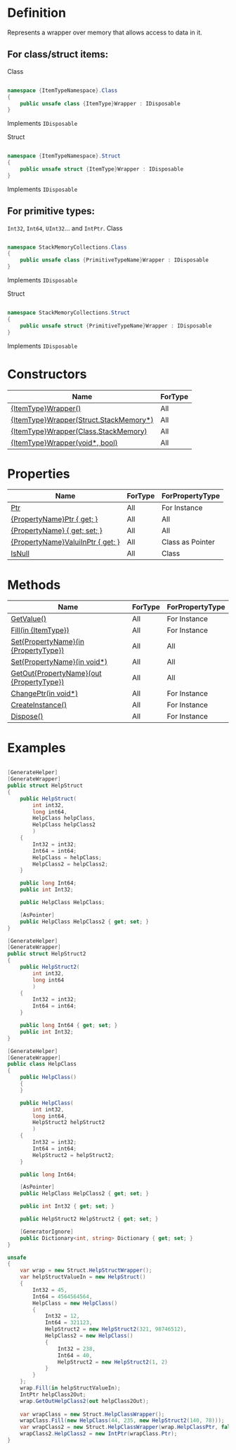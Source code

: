 # Definition
Represents a wrapper over memory that allows access to data in it.

## For class/struct items:
Class
```C#

namespace {ItemTypeNamespace}.Class
{
    public unsafe class {ItemType}Wrapper : IDisposable
}

```
Implements
`IDisposable`

Struct
```C#

namespace {ItemTypeNamespace}.Struct
{
    public unsafe struct {ItemType}Wrapper : IDisposable
}

```
Implements
`IDisposable`

## For primitive types:
`Int32`, `Int64`, `UInt32`... and `IntPtr`.
Class
```C#

namespace StackMemoryCollections.Class
{
    public unsafe class {PrimitiveTypeName}Wrapper : IDisposable
}

```
Implements
`IDisposable`

Struct
```C#

namespace StackMemoryCollections.Struct
{
    public unsafe struct {PrimitiveTypeName}Wrapper : IDisposable
}

```
Implements
`IDisposable`

# Constructors

| Name | ForType |
| ------------- | ------------- |
| [{ItemType}Wrapper()](https://github.com/SoftStoneDevelop/StackMemoryCollections/blob/main/Documentation/Wrapper/Constructor1.md)  | All |
| [{ItemType}Wrapper(Struct.StackMemory*)](https://github.com/SoftStoneDevelop/StackMemoryCollections/blob/main/Documentation/Wrapper/Constructor2.md)  | All |
| [{ItemType}Wrapper(Class.StackMemory)](https://github.com/SoftStoneDevelop/StackMemoryCollections/blob/main/Documentation/Wrapper/Constructor3.md)  | All |
| [{ItemType}Wrapper(void*, bool)](https://github.com/SoftStoneDevelop/StackMemoryCollections/blob/main/Documentation/Stack/Constructor4.md)  | All |

# Properties

| Name | ForType | ForPropertyType |
| ------------- | ------------- |------------- |
| [Ptr](https://github.com/SoftStoneDevelop/StackMemoryCollections/blob/main/Documentation/Wrapper/MemoryPtr.md)  | All | For Instance |
| [{PropertyName}Ptr { get; }](https://github.com/SoftStoneDevelop/StackMemoryCollections/blob/main/Documentation/Wrapper/PropertyPtr.md)  | All | All |
| [{PropertyName} { get; set; }](https://github.com/SoftStoneDevelop/StackMemoryCollections/blob/main/Documentation/Wrapper/PropertyGetSet.md)  | All | All |
| [{PropertyName}ValuiInPtr { get; }](https://github.com/SoftStoneDevelop/StackMemoryCollections/blob/main/Documentation/Wrapper/PropertyValueInPtr.md)  | All | Class as Pointer |
| [IsNull](https://github.com/SoftStoneDevelop/StackMemoryCollections/blob/main/Documentation/Wrapper/IsNull.md)  | All | Class |

# Methods

| Name | ForType | ForPropertyType |
| ------------- | ------------- |------------- |
| [GetValue()](https://github.com/SoftStoneDevelop/StackMemoryCollections/blob/main/Documentation/Wrapper/GetValue.md)  | All | For Instance |
| [Fill(in {ItemType})](https://github.com/SoftStoneDevelop/StackMemoryCollections/blob/main/Documentation/Wrapper/Fill.md)  | All | For Instance |
| [Set{PropertyName}(in {PropertyType})](https://github.com/SoftStoneDevelop/StackMemoryCollections/blob/main/Documentation/Wrapper/SetIn.md)  | All | All |
| [Set{PropertyName}(in void*)](https://github.com/SoftStoneDevelop/StackMemoryCollections/blob/main/Documentation/Wrapper/SetInPtr.md)  | All | All |
| [GetOut{PropertyName}(out {PropertyType})](https://github.com/SoftStoneDevelop/StackMemoryCollections/blob/main/Documentation/Wrapper/GetOut.md)  | All | All |
| [ChangePtr(in void*)](https://github.com/SoftStoneDevelop/StackMemoryCollections/blob/main/Documentation/Wrapper/ChangePtr.md)  | All | For Instance |
| [CreateInstance()](https://github.com/SoftStoneDevelop/StackMemoryCollections/blob/main/Documentation/Wrapper/CreateInstance.md)  | All | For Instance |
| [Dispose()](https://github.com/SoftStoneDevelop/StackMemoryCollections/blob/main/Documentation/Wrapper/Dispose.md)  | All | For Instance |

# Examples

```C#

[GenerateHelper]
[GenerateWrapper]
public struct HelpStruct
{
    public HelpStruct(
        int int32,
        long int64,
        HelpClass helpClass,
        HelpClass helpClass2
        )
    {
        Int32 = int32;
        Int64 = int64;
        HelpClass = helpClass;
        HelpClass2 = helpClass2;
    }

    public long Int64;
    public int Int32;

    public HelpClass HelpClass;

    [AsPointer]
    public HelpClass HelpClass2 { get; set; }
}

[GenerateHelper]
[GenerateWrapper]
public struct HelpStruct2
{
    public HelpStruct2(
        int int32,
        long int64
        )
    {
        Int32 = int32;
        Int64 = int64;
    }

    public long Int64 { get; set; }
    public int Int32;
}

[GenerateHelper]
[GenerateWrapper]
public class HelpClass
{
    public HelpClass()
    {
    }

    public HelpClass(
        int int32,
        long int64,
        HelpStruct2 helpStruct2
        )
    {
        Int32 = int32;
        Int64 = int64;
        HelpStruct2 = helpStruct2;
    }

    public long Int64;

    [AsPointer]
    public HelpClass HelpClass2 { get; set; }

    public int Int32 { get; set; }

    public HelpStruct2 HelpStruct2 { get; set; }

    [GeneratorIgnore]
    public Dictionary<int, string> Dictionary { get; set; }
}

unsafe
{
    var wrap = new Struct.HelpStructWrapper();
    var helpStructValueIn = new HelpStruct()
    {
        Int32 = 45,
        Int64 = 4564564564,
        HelpClass = new HelpClass()
        {
            Int32 = 12,
            Int64 = 321123,
            HelpStruct2 = new HelpStruct2(321, 98746512),
            HelpClass2 = new HelpClass()
            {
                Int32 = 238,
                Int64 = 40,
                HelpStruct2 = new HelpStruct2(1, 2)
            }
        }
    };
    wrap.Fill(in helpStructValueIn);
    IntPtr helpClass2Out;
    wrap.GetOutHelpClass2(out helpClass2Out);
    
    var wrapClass = new Struct.HelpClassWrapper();
    wrapClass.Fill(new HelpClass(44, 235, new HelpStruct2(140, 78)));
    var wrapClass2 = new Struct.HelpClassWrapper(wrap.HelpClassPtr, false);
    wrapClass2.HelpClass2 = new IntPtr(wrapClass.Ptr);
}

```
